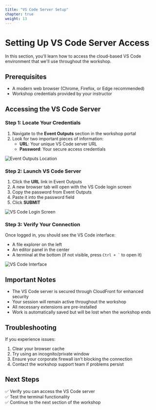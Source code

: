 ```yaml
---
title: "VS Code Server Setup"
chapter: true
weight: 13
---
```


# Setting Up VS Code Server Access

In this section, you'll learn how to access the cloud-based VS Code environment that we'll use throughout the workshop.

## Prerequisites

- A modern web browser (Chrome, Firefox, or Edge recommended)
- Workshop credentials provided by your instructor

## Accessing the VS Code Server

### Step 1: Locate Your Credentials

1. Navigate to the **Event Outputs** section in the workshop portal
2. Look for two important pieces of information:
   - **URL**: Your unique VS Code server URL
   - **Password**: Your secure access credentials

![Event Outputs Location](/images/Vscode-server-creds.png)

### Step 2: Launch VS Code Server

1. Click the **URL** link in Event Outputs
2. A new browser tab will open with the VS Code login screen
3. Copy the password from Event Outputs
4. Paste it into the password field
5. Click **SUBMIT**

![VS Code Login Screen](/images/Vscode-server-login.png)

### Step 3: Verify Your Connection

Once logged in, you should see the VS Code interface:
- A file explorer on the left
- An editor panel in the center
- A terminal at the bottom (if not visible, press `` Ctrl + ` `` to open it)

![VS Code Interface](/images/Vscode-server-interface.png)

## Important Notes

- The VS Code server is secured through CloudFront for enhanced security
- Your session will remain active throughout the workshop
- All necessary extensions are pre-installed
- Work is automatically saved but will be lost when the workshop ends

## Troubleshooting

If you experience issues:
1. Clear your browser cache
2. Try using an incognito/private window
3. Ensure your corporate firewall isn't blocking the connection
4. Contact the workshop support team if problems persist

## Next Steps

✅ Verify you can access the VS Code server  
✅ Test the terminal functionality  
✅ Continue to the next section of the workshop
